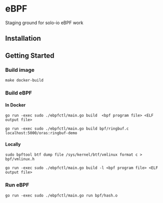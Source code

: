 # eBPF
Staging ground for solo-io eBPF work

## Installation

## Getting Started


### Build image
```
make docker-build
```

### Build eBPF

#### In Docker
```
go run -exec sudo ./ebpfctl/main.go build  <bpf program file> <ELF output file>

go run -exec sudo ./ebpfctl/main.go build bpf/ringbuf.c localhost:5000/oras:ringbuf-demo
```

#### Locally
```
sudo bpftool btf dump file /sys/kernel/btf/vmlinux format c > bpf/vmlinux.h

go run -exec sudo ./ebpfctl/main.go build -l <bpf program file> <ELF output file>
```


### Run eBPF
```
go run -exec sudo ./ebpfctl/main.go run bpf/hash.o
```